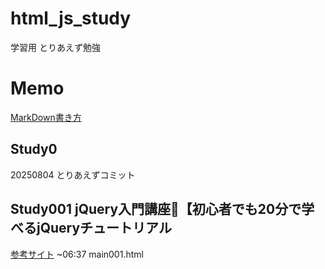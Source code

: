# html_js_study
学習用 とりあえず勉強

# Memo
[MarkDown書き方](https://qiita.com/oreo/items/82183bfbaac69971917f)

## Study0
20250804 とりあえずコミット

## Study001 jQuery入門講座🔰【初心者でも20分で学べるjQueryチュートリアル
[参考サイト](https://www.youtube.com/watch?v=75ccB4PTVCc)
~06:37 main001.html